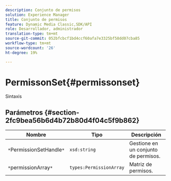 ```yaml
---
description: Conjunto de permisos
solution: Experience Manager
title: Conjunto de permisos
feature: Dynamic Media Classic,SDK/API
role: Desarrollador, administrador
translation-type: tm+mt
source-git-commit: 052bfcbcf1bd4ccf60afa7e3325bf58dd07cba85
workflow-type: tm+mt
source-wordcount: '26'
ht-degree: 19%

---
```



# PermissonSet{#permissonset}

Sintaxis

## Parámetros {#section-2fc9bea56b6d4b72b80d4f04c5f9b862}

| Nombre | Tipo | Descripción |
|---|---|---|
| `*`PermissionSetHandle`*` | `xsd:string` | Gestione en un conjunto de permisos. |
| `*`permissionArray`*` | `types:PermissionArray` | Matriz de permisos. |

